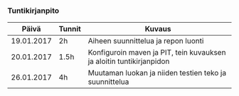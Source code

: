 ### Tuntikirjanpito
Päivä | Tunnit | Kuvaus
--------------- | ----- | ------
19.01.2017 | 2h | Aiheen suunnittelua ja repon luonti
20.01.2017 | 1.5h | Konfiguroin maven ja PIT, tein kuvauksen ja aloitin tuntikirjanpidon
26.01.2017 | 4h | Muutaman luokan ja niiden testien teko ja suunnittelua